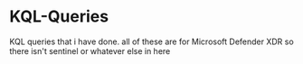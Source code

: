 # KQL-Queries
KQL queries that i have done. all of these are for Microsoft Defender XDR so there isn't sentinel or whatever else in here
